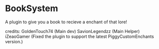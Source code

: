 # BookSystem
A plugin to give you a book to recieve a enchant of that lore!




credits:
GoldenTouch74 (Main dev)
SavionLegendzz (Main Helper)
iZeaoGamer (Fixed the plugin to support the latest PiggyCustomEnchants version.)

